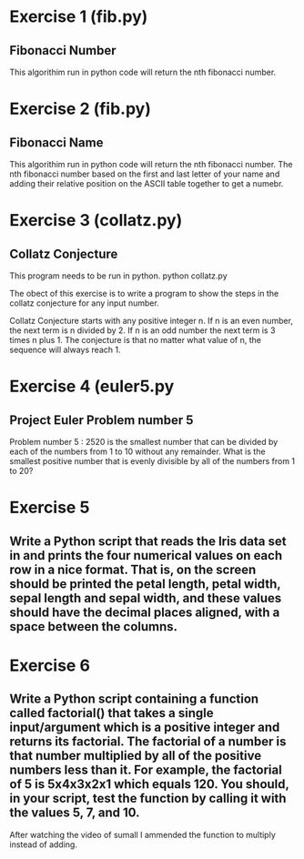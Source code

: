 # Exercise 1 (fib.py)
## Fibonacci Number

This algorithim run in python code will return the nth fibonacci number.
 

# Exercise 2 (fib.py)
## Fibonacci Name

This algorithim run in python code will return the nth fibonacci number.  The nth fibonacci number based on the first and last letter of your name and adding their relative position on the ASCII table together to get a numebr.


# Exercise 3 (collatz.py)
## Collatz Conjecture

This program needs to be run in python. python collatz.py

The obect of this exercise is to write a program to show the steps in the collatz conjecture for any input number.

Collatz Conjecture starts with any positive integer n. 
If n is an even number, the next term is n divided by 2. 
If n is an odd number the next term is 3 times n plus 1. 
The conjecture is that no matter what value of n, the sequence will always reach 1.


# Exercise 4 (euler5.py
## Project Euler Problem number 5

Problem number 5 : 2520 is the smallest number that can be divided by each of the numbers from 1 to 10 without any remainder.
What is the smallest positive number that is evenly divisible by all of the numbers from 1 to 20?


# Exercise 5 
## Write a Python script that reads the Iris data set in and prints the four numerical values on each row in a nice format. That is, on the screen should be printed the petal length, petal width, sepal length and sepal width, and these values should have the decimal places aligned, with a space between the columns.


# Exercise 6
## Write a Python script containing a function called factorial() that takes a single input/argument which is a positive integer and returns its factorial. The factorial of a number is that number multiplied by all of the positive numbers less than it. For example, the factorial of 5 is 5x4x3x2x1 which equals 120. You should, in your script, test the function by calling it with the values 5, 7, and 10.

After watching the video of sumall I ammended the function to multiply instead of adding.
